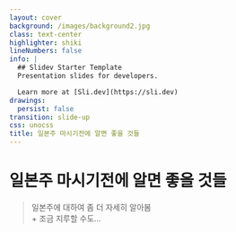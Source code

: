 ```yaml
---
layout: cover
background: /images/background2.jpg
class: text-center
highlighter: shiki
lineNumbers: false
info: |
  ## Slidev Starter Template
  Presentation slides for developers.

  Learn more at [Sli.dev](https://sli.dev)
drawings:
  persist: false
transition: slide-up
css: unocss
title: 일본주 마시기전에 알면 좋을 것들
---
```


# 일본주 마시기전에 알면 좋을 것들

> 일본주에 대하여 좀 더 자세히 알아봄  
> \+ 조금 지루할 수도...




